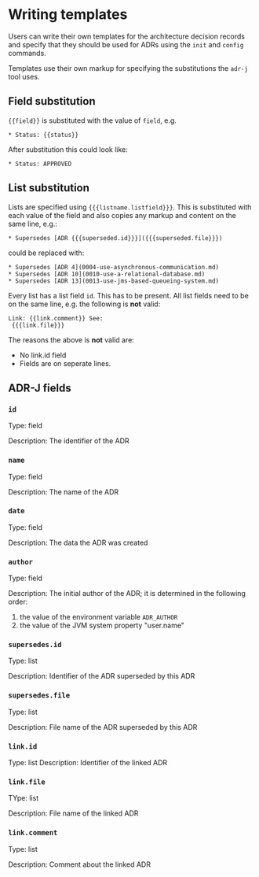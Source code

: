 # Writing templates

Users can write their own templates for the architecture decision records and specify that they should be used for ADRs using the `init` and `config` commands.

Templates use their own markup for specifying the substitutions the `adr-j` tool uses.

## Field substitution

`{{field}}` is substituted with the value of `field`, e.g.

```
* Status: {{status}}
```
After substitution this could look like:

```
* Status: APPROVED
```

## List substitution

Lists are specified using `{{{listname.listfield}}}`. This is  substituted with  each value of the field and also copies any markup and content on the same line, e.g.:

```
* Supersedes [ADR {{{superseded.id}}}]({{{superseded.file}}})
```

could be replaced with:

```
* Supersedes [ADR 4](0004-use-asynchronous-communication.md)
* Supersedes [ADR 10](0010-use-a-relational-database.md)
* Supersedes [ADR 13](0013-use-jms-based-queueing-system.md)
```

Every list has a list field `id`. This has to be present. All list fields need to be on the same line, e.g. the following is **not** valid:

```
Link: {{link.comment}} See:
 {{{link.file}}}
```
The reasons the above is **not** valid are:
* No link.id field
* Fields are on seperate lines.  

## ADR-J fields

### `id`

 Type: field

 Description: The identifier of the ADR


### `name`

Type: field

Description: The name of the ADR   

### `date`

Type: field

Description: The data the ADR was created                 

### `author`

Type: field

Description: The initial author of the ADR; it is determined in the following order:
 1. the value of the environment variable `ADR_AUTHOR`
 2. the value of the JVM system property "user.name"

### `supersedes.id`

Type: list

Description: Identifier of the ADR superseded by this ADR


### `supersedes.file`

Type: list

Description: File name of the ADR superseded by this ADR  

### `link.id`

Type: list
Description: Identifier of the linked ADR

### `link.file`

TYpe: list

Description: File name of the linked ADR     

### `link.comment`

Type: list

Description: Comment  about the linked ADR                
